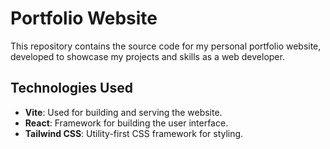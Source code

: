 # Portfolio Website

This repository contains the source code for my personal portfolio website, developed to showcase my projects and skills as a web developer.

## Technologies Used

- **Vite**: Used for building and serving the website.
- **React**: Framework for building the user interface.
- **Tailwind CSS**: Utility-first CSS framework for styling.

